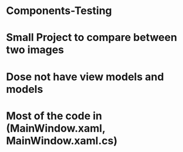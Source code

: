 # Components-Testing

# Small Project to compare between two images
# Dose not have view models and models
# Most of the code in (MainWindow.xaml, MainWindow.xaml.cs)
